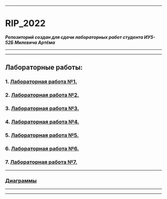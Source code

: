 ___
# RIP_2022
***Репозиторий создан для сдачи лабораторных работ студента ИУ5-52Б Милевича Артёма***
___
___
## Лабораторные работы:
### 1. [Лабораторная работа №1.](https://github.com/orrambo/RIP_2022/tree/master/manga) 

### 2. [Лабораторная работа №2.](https://github.com/orrambo/RIP_2022/tree/master/manga)

### 3. [Лабораторная работа №3.](https://github.com/orrambo/RIP_2022/tree/master/mangaAPI)

### 4. [Лабораторная работа №4.](https://github.com/orrambo/RIP_2022/tree/master/mangaFront)

### 5. [Лабораторная работа №5.](https://github.com/orrambo/RIP_2022/tree/master/lab5)

### 6. [Лабораторная работа №6.](https://github.com/orrambo/RIP_2022/tree/master/lab6)

### 7. [Лабораторная работа №7.](https://github.com/orrambo/RIP_2022/tree/master/lab7)
___
### [Диаграммы](https://github.com/orrambo/RIP_2022/tree/master/UML.mdj)
___
___
